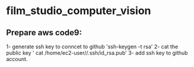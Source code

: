 # film_studio_computer_vision

## Prepare aws code9:
1- generate ssh key to conncet to github 'ssh-keygen -t rsa'
2- cat the public key ' cat /home/ec2-user//.ssh/id_rsa.pub'
3- add ssh key to github account.

